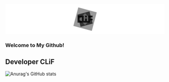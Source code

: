 ![Banner](Images/CLiF_Banner.png)
   
### Welcome to My Github!
## Developer CLiF
   
![Anurag's GitHub stats](https://github-readme-stats.vercel.app/api?username=CLiF-1593&show_icons=true&theme=dark)
